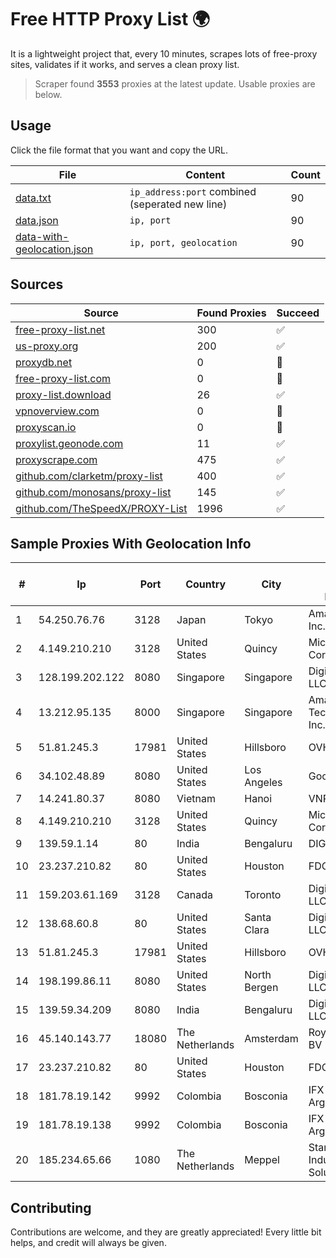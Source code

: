 
# Free HTTP Proxy List 🌍

It is a lightweight project that, every 10 minutes, scrapes lots of free-proxy sites, validates if it works, and serves a clean proxy list.


> Scraper found **3553** proxies at the latest update. Usable proxies are below.

## Usage

Click the file format that you want and copy the URL.


|File|Content|Count|
|----|-------|-----|
|[data.txt](https://raw.githubusercontent.com/themiralay/Proxy-List-World/master/data.txt)|`ip_address:port` combined (seperated new line)|90|
|[data.json](https://raw.githubusercontent.com/themiralay/Proxy-List-World/master/data.json)|`ip, port`|90|
|[data-with-geolocation.json](https://raw.githubusercontent.com/themiralay/Proxy-List-World/master/data-with-geolocation.json)|`ip, port, geolocation`|90|

## Sources

|Source|Found Proxies|Succeed|
|------|-------------|-------|
|[free-proxy-list.net](https://free-proxy-list.net)|300|✅|
|[us-proxy.org](https://www.us-proxy.org)|200|✅|
|[proxydb.net](http://proxydb.net)|0|🚫|
|[free-proxy-list.com](https://free-proxy-list.com/?page=&port=&type%5B%5D=http&type%5B%5D=https&up_time=0&search=Search)|0|🚫|
|[proxy-list.download](https://www.proxy-list.download/HTTP)|26|✅|
|[vpnoverview.com](https://vpnoverview.com/privacy/anonymous-browsing/free-proxy-servers)|0|🚫|
|[proxyscan.io](https://www.proxyscan.io)|0|🚫|
|[proxylist.geonode.com](https://proxylist.geonode.com/api/proxy-list?limit=300&page=1&sort_by=lastChecked&sort_type=desc&protocols=http,https)|11|✅|
|[proxyscrape.com](https://api.proxyscrape.com/v2/?request=displayproxies&protocol=http&timeout=10000&country=all&ssl=all&anonymity=all)|475|✅|
|[github.com/clarketm/proxy-list](https://raw.githubusercontent.com/clarketm/proxy-list/master/proxy-list-raw.txt)|400|✅|
|[github.com/monosans/proxy-list](https://raw.githubusercontent.com/monosans/proxy-list/main/proxies/http.txt)|145|✅|
|[github.com/TheSpeedX/PROXY-List](https://raw.githubusercontent.com/TheSpeedX/PROXY-List/master/http.txt)|1996|✅|


## Sample Proxies With Geolocation Info

|#|Ip|Port|Country|City|Internet Service Provider|
|-|--|----|-------|----|-------------------------|
|1|54.250.76.76|3128|Japan|Tokyo|Amazon.com, Inc.|
|2|4.149.210.210|3128|United States|Quincy|Microsoft Corporation|
|3|128.199.202.122|8080|Singapore|Singapore|DigitalOcean, LLC|
|4|13.212.95.135|8000|Singapore|Singapore|Amazon Technologies Inc.|
|5|51.81.245.3|17981|United States|Hillsboro|OVH SAS|
|6|34.102.48.89|8080|United States|Los Angeles|Google LLC|
|7|14.241.80.37|8080|Vietnam|Hanoi|VNPT|
|8|4.149.210.210|3128|United States|Quincy|Microsoft Corporation|
|9|139.59.1.14|80|India|Bengaluru|DIGITALOCEAN|
|10|23.237.210.82|80|United States|Houston|FDCservers.net|
|11|159.203.61.169|3128|Canada|Toronto|DigitalOcean, LLC|
|12|138.68.60.8|80|United States|Santa Clara|DigitalOcean, LLC|
|13|51.81.245.3|17981|United States|Hillsboro|OVH SAS|
|14|198.199.86.11|8080|United States|North Bergen|DigitalOcean, LLC|
|15|139.59.34.209|8080|India|Bengaluru|DigitalOcean, LLC|
|16|45.140.143.77|18080|The Netherlands|Amsterdam|RoyaleHosting BV|
|17|23.237.210.82|80|United States|Houston|FDCservers.net|
|18|181.78.19.142|9992|Colombia|Bosconia|IFX Networks Argentina S.R.L|
|19|181.78.19.138|9992|Colombia|Bosconia|IFX Networks Argentina S.R.L|
|20|185.234.65.66|1080|The Netherlands|Meppel|Stark Industries Solutions LTD|



## Contributing

Contributions are welcome, and they are greatly appreciated! Every
little bit helps, and credit will always be given.

